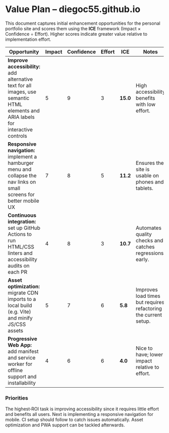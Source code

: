 # Value Plan – diegoc55.github.io

This document captures initial enhancement opportunities for the personal
portfolio site and scores them using the **ICE** framework (Impact ×
Confidence ÷ Effort).  Higher scores indicate greater value relative to
implementation effort.

| Opportunity | Impact | Confidence | Effort | ICE | Notes |
| --- | --- | --- | --- | --- | --- |
| **Improve accessibility:** add alternative text for all images, use semantic HTML elements and ARIA labels for interactive controls | 5 | 9 | 3 | **15.0** | High accessibility benefits with low effort. |
| **Responsive navigation:** implement a hamburger menu and collapse the nav links on small screens for better mobile UX | 7 | 8 | 5 | **11.2** | Ensures the site is usable on phones and tablets. |
| **Continuous integration:** set up GitHub Actions to run HTML/CSS linters and accessibility audits on each PR | 4 | 8 | 3 | **10.7** | Automates quality checks and catches regressions early. |
| **Asset optimization:** migrate CDN imports to a local build (e.g. Vite) and minify JS/CSS assets | 5 | 7 | 6 | **5.8** | Improves load times but requires refactoring the current setup. |
| **Progressive Web App:** add manifest and service worker for offline support and installability | 4 | 6 | 6 | **4.0** | Nice to have; lower impact relative to effort. |

### Priorities

The highest‑ROI task is improving accessibility since it requires little
effort and benefits all users.  Next is implementing a responsive
navigation for mobile.  CI setup should follow to catch issues
automatically.  Asset optimization and PWA support can be tackled
afterwards.